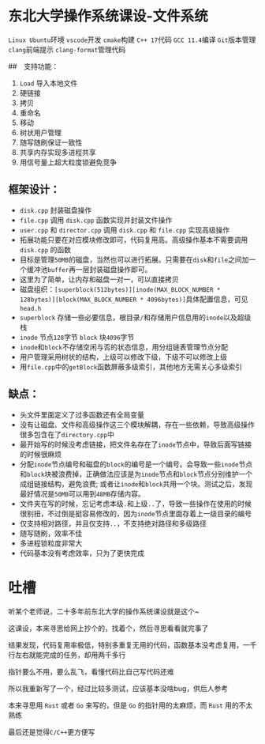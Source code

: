 # 东北大学操作系统课设-文件系统
`Linux Ubuntu`环境
`vscode`开发
`cmake`构建
`C++ 17`代码
`GCC 11.4`编译
`Git`版本管理
`clang`前端提示
`clang-format`管理代码

##　支持功能：
1. `Load` 导入本地文件
2. 硬链接
3. 拷贝
4. 重命名
5. 移动
6. 树状用户管理
7. 随写随刷保证一致性
8. 共享内存实现多进程共享
9. 用信号量上超大粒度锁避免竞争

## 框架设计：
* `disk.cpp` 封装磁盘操作
* `file.cpp` 调用 `disk.cpp` 函数实现并封装文件操作
* `user.cpp` 和 `director.cpp` 调用 `disk.cpp` 和 `file.cpp` 实现高级操作
* 拓展功能只要在对应模块修改即可，代码复用高。高级操作基本不需要调用 `disk.cpp` 的函数
* 目标是管理`50MB`的磁盘，当然也可以进行拓展。只需要在`disk`和`file`之间加一个缓冲池`buffer`再一层封装磁盘操作即可。
* 这里为了简单，让内存和磁盘一对一，可以直接拷贝
* 磁盘组织：`[superblock(512bytes)][inode(MAX_BLOCK_NUMBER * 128bytes)][block(MAX_BLOCK_NUMBER * 4096bytes)]`具体配置信息，可见`head.h`
* `superblock` 存储一些必要信息，根目录`/`和存储用户信息用的`inode`以及超级栈
* `inode` 节点`128`字节 `block` 块`4096`字节
* `inode`和`block`不存储空闲与否的状态信息，用分组链表管理节点分配
* 用户管理采用树状的结构，上级可以修改下级，下级不可以修改上级
* 用`file.cpp`中的`getBlock`函数屏蔽多级索引，其他地方无需关心多级索引

## 缺点：
* 头文件里面定义了过多函数还有全局变量
* 没有让磁盘、文件和高级操作这三个模块解耦，存在一些依赖，导致高级操作很多包含在了`directory.cpp`中
* 最开始写的时候没考虑链接，把文件名存在了`inode`节点中，导致后面写链接的时候很麻烦
* 分配`inode`节点编号和磁盘的`block`的编号是一个编号。会导致一些`inode`节点和`block`块被浪费掉，正确做法应该是为`inode`节点和`block`节点分别维护一个成组链接结构，避免浪费; 或者让`inode`和`block`共用一个块。测试之后，发现最好情况是`50MB`可以用到`48MB`存储内容。
* 文件夹在写的时候，忘记考虑本级`.`和上级`..`了，导致一些操作在使用的时候很别扭，不过倒是挺容易修改的，因为`inode`节点里面存着上一级目录的编号
* 仅支持相对路径，并且仅支持`..`，不支持绝对路径和多级路径
* 随写随刷，效率不佳
* 多进程锁粒度非常大
* 代码基本没有考虑效率，只为了更快完成

# 吐槽
听某个老师说，二十多年前东北大学的操作系统课设就是这个~

这课设，本来寻思给网上抄个的，找着个，然后寻思看看就完事了

结果发现，代码复用率极低，特别多重复无用的代码，函数基本没考虑复用，一千行左右就能完成的任务，却用两千多行

指针要么不用，要么乱飞，看懂代码比自己写代码还难

所以我重新写了一个，经过比较多测试，应该基本没啥bug，供后人参考

本来寻思用 `Rust` 或者 `Go` 来写的，但是 `Go` 的指针用的太麻烦，而 `Rust` 用的不太熟练

最后还是觉得`C/C++`更方便写